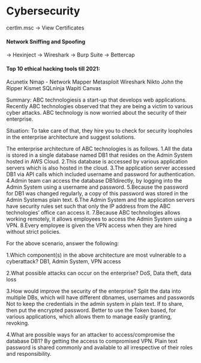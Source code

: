 # Cybersecurity

certlm.msc -> View Certificates

#### Network Sniffing and Spoofing
-> Hexinject
-> Wireshark
-> Burp Suite
-> Bettercap

#### Top 10 ethical hacking tools till 2021:

Acunetix
Nmap -  Network Mapper
Metasploit
Wireshark
Nikto
John the Ripper
Kismet
SQLninja
Wapiti
Canvas



Summary:
ABC technologiesis a start-up that develops web applications. 
Recently ABC technologies observed that they are being a victim to various cyber attacks. 
ABC technology is now worried about the security of their enterprise.

Situation:
To take care of that, they hire you to check for security loopholes in the enterprise architecture and suggest solutions. 

The enterprise architecture of ABC technologies is as follows.
1.All the data is stored in a single database named DB1 that resides on the Admin System hosted in AWS Cloud.
2.This database is accessed by various application servers which is also hosted in the cloud.
3.The application server accessed DB1 via API calls which included username and password for authentication.
4.Admin team can access the database DB1directly, by logging into the Admin System using a username and password.
5.Because the password for DB1 was changed regularly, a copy of this password was stored in the Admin Systemas plain text.
6.The Admin System and the application servers have security rules set such that only the IP address from the ABC technologies’ office can access it.
7.Because ABC technologies allows working remotely, it allows employees to access the Admin System using a VPN.
8.Every employee is given the VPN access when they are hired without strict policies.

For the above scenario, answer the following:

1.Which component(s) in the above architecture are most vulnerable to a cyberattack? 
DB1, Admin System, VPN access

2.What possible attacks can occur on the enterprise? 
DoS, Data theft, data loss

3.How would improve the security of the enterprise? 
Split the data into multiple DBs, which will have different dbnames, usernames and passwords
Not to keep the credentials in the admin system in plain text.
If to share, then put the encrypted password.
Better to use the Token based, for various applications, which allows them to manage easily granting, revoking.

4.What are possible ways for an attacker to access/compromise the database DB1?
By getting the access to compromised VPN.
Plain text password is shared commonly and available to all irrespective of their roles and responsibility.

